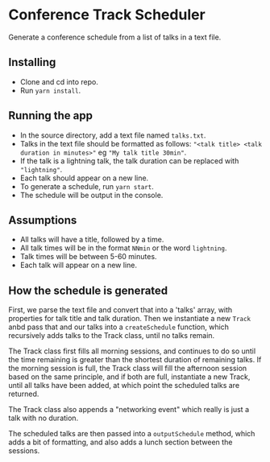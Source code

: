 # Conference Track Scheduler
Generate a conference schedule from a list of talks in a text file.

## Installing
- Clone and cd into repo.
- Run `yarn install`.

## Running the app
- In the source directory, add a text file named `talks.txt`.
- Talks in the text file should be formatted as follows: `"<talk title> <talk duration in minutes>"` eg `"My talk title 30min"`.
- If the talk is a lightning talk, the talk duration can be replaced with `"lightning"`.
- Each talk should appear on a new line.
- To generate a schedule, run `yarn start`.
- The schedule will be output in the console.

## Assumptions
- All talks will have a title, followed by a time.
- All talk times will be in the format `NNmin` or the word `lightning`.
- Talk times will be between 5-60 minutes.
- Each talk will appear on a new line.

## How the schedule is generated
First, we parse the text file and convert that into a 'talks' array, with properties for talk title and talk duration. Then we instantiate a new `Track` anbd pass that and our talks into a `createSchedule` function, which recursively adds talks to the Track class, until no talks remain.

The Track class first fills all morning sessions, and continues to do so until the time remaining is greater than the shortest duration of remaining talks.  If the morning session is full, the Track class will fill the afternoon session based on the same principle, and if both are full, instantiate a new Track, until all talks have been added, at which point the scheduled talks are returned.

The Track class also appends a "networking event" which really is just a talk with no duration.

The scheduled talks are then passed into a `outputSchedule` method, which adds a bit of formatting, and also adds a lunch section between the sessions.
